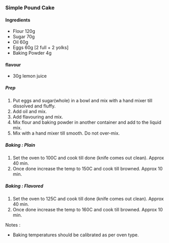 ### Simple Pound Cake

#### Ingredients
- Flour 120g
- Sugar 70g
- Oil 60g
- Eggs 60g [2 full + 2 yolks]
- Baking Powder 4g

#### flavour
- 30g lemon juice

##### Prep
1. Put eggs and sugar(whole) in a bowl and mix with a hand mixer till dissolved and fluffy.
2. Add oil and mix.
3. Add flavouring and mix.
4. Mix flour and baking powder in another container and add to the liquid mix.
5. Mix with a hand mixer till smooth. Do not over-mix.

##### Baking : Plain 
1. Set the oven to 100C and cook till done (knife comes out clean). Approx 40 min.
2. Once done increase the temp to 150C and cook till browned. Approx 10 min.

##### Baking : Flavored 
1. Set the oven to 125C and cook till done (knife comes out clean). Approx 40 min.
2. Once done increase the temp to 160C and cook till browned. Approx 10 min.

Notes :
- Baking temperatures should be calibrated as per oven type.